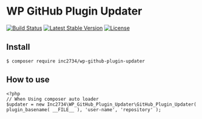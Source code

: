 # WP GitHub Plugin Updater

[![Build Status](https://travis-ci.org/inc2734/wp-github-plugin-updater.svg?branch=master)](https://travis-ci.org/inc2734/wp-github-plugin-updater)
[![Latest Stable Version](https://poser.pugx.org/inc2734/wp-github-plugin-updater/v/stable)](https://packagist.org/packages/inc2734/wp-github-plugin-updater)
[![License](https://poser.pugx.org/inc2734/wp-github-plugin-updater/license)](https://packagist.org/packages/inc2734/wp-github-plugin-updater)

## Install
```
$ composer require inc2734/wp-github-plugin-updater
```

## How to use
```
<?php
// When Using composer auto loader
$updater = new Inc2734\WP_GitHub_Plugin_Updater\GitHub_Plugin_Updater( plugin_basename( __FILE__ ), 'user-name', 'repository' );
```
